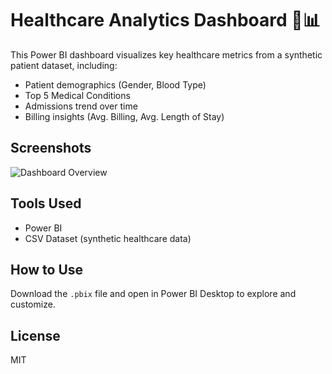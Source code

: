 # Healthcare Analytics Dashboard 🏥📊

This Power BI dashboard visualizes key healthcare metrics from a synthetic patient dataset, including:

- Patient demographics (Gender, Blood Type)
- Top 5 Medical Conditions
- Admissions trend over time
- Billing insights (Avg. Billing, Avg. Length of Stay)

## Screenshots
![Dashboard Overview](path_to_your_image.png)

## Tools Used
- Power BI
- CSV Dataset (synthetic healthcare data)

## How to Use
Download the `.pbix` file and open in Power BI Desktop to explore and customize.

## License
MIT
